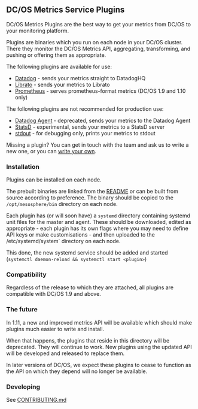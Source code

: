 ## DC/OS Metrics Service Plugins

DC/OS Metrics Plugins are the best way to get your metrics from DC/OS to your monitoring platform.

Plugins are binaries which you run on each node in your DC/OS cluster. There they monitor the DC/OS Metrics API,
aggregating, transforming, and pushing or offering them as appropriate.

The following plugins are available for use:
 - [Datadog](./datadog-standalone) - sends your metrics straight to DatadogHQ
 - [Librato](./librato) - sends your metrics to Librato
 - [Prometheus](./prometheus) - serves prometheus-format metrics (DC/OS 1.9 and 1.10 only)

The following plugins are not recommended for production use:
 - [Datadog Agent](./datadog) - deprecated, sends your metrics to the Datadog Agent
 - [StatsD](./statsd) - experimental, sends your metrics to a StatsD server
 - [stdout](./stdout) - for debugging only, prints your metrics to stdout

Missing a plugin? You can get in touch with the team and ask us to write a new one, or you can
[write your own](#Developing).

### Installation
Plugins can be installed on each node.

The prebuilt binaries are linked from the [README](https://github.com/dcos/dcos-metrics/tree/master/README.md) or can
be built from source according to preference. The binary should be copied to the `/opt/mesosphere/bin` directory on
each node.

Each plugin has (or will soon have) a `systemd` directory containing systemd unit files for the master and agent.
These should be downloaded, edited as appropriate - each plugin has its own flags where you may need to define API
keys or make customisations - and then uploaded to the /etc/systemd/system` directory on each node.

This done, the new systemd service should be added and started (`systemctl daemon-reload && systemctl start <plugin>`)

### Compatibility
Regardless of the release to which they are attached, all plugins are compatible with DC/OS 1.9 and above.

### The future
In 1.11, a new and improved metrics API will be available which should make plugins much easier to write and install.

When that happens, the plugins that reside in this directory will be deprecated. They will continue to work. New plugins
using the updated API will be developed and released to replace them.

In later versions of DC/OS, we expect these plugins to cease to function as the API on which they depend will no longer
be available.

### Developing
See [CONTRIBUTING.md](./CONTRIBUTING.md)

